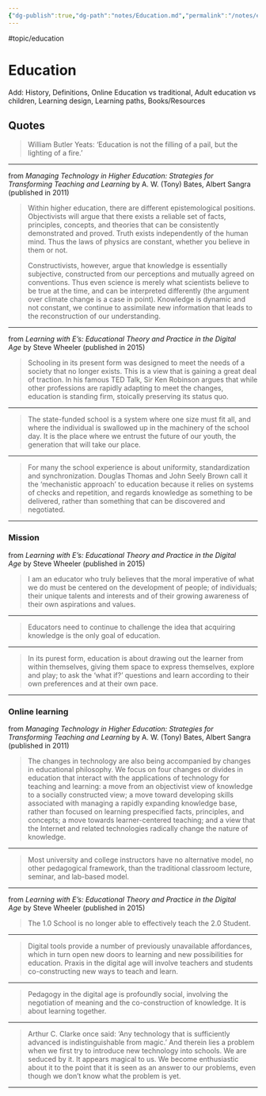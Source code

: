 ```yaml
---
{"dg-publish":true,"dg-path":"notes/Education.md","permalink":"/notes/education/","created":"2025-02-01T01:56:32.786-05:00","updated":"2025-03-08T15:16:35.158-05:00"}
---
```


#topic/education 

# Education
Add: History, Definitions, Online Education vs traditional, Adult education vs children, Learning design, Learning paths, Books/Resources 

## Quotes

> William Butler Yeats: ‘Education is not the filling of a pail, but the lighting of a fire.’
---

from _Managing Technology in Higher Education: Strategies for Transforming Teaching and Learning_ by A. W. (Tony) Bates, Albert Sangra (published in 2011)

> Within higher education, there are different epistemological positions. Objectivists will argue that there exists a reliable set of facts, principles, concepts, and theories that can be consistently demonstrated and proved. Truth exists independently of the human mind. Thus the laws of physics are constant, whether you believe in them or not.
> 
> Constructivists, however, argue that knowledge is essentially subjective, constructed from our perceptions and mutually agreed on conventions. Thus even science is merely what scientists believe to be true at the time, and can be interpreted differently (the argument over climate change is a case in point). Knowledge is dynamic and not constant, we continue to assimilate new information that leads to the reconstruction of our understanding.
---

from _Learning with E’s: Educational Theory and Practice in the Digital Age_ by Steve Wheeler (published in 2015)

> Schooling in its present form was designed to meet the needs of a society that no longer exists. This is a view that is gaining a great deal of traction. In his famous TED Talk, Sir Ken Robinson argues that while other professions are rapidly adapting to meet the changes, education is standing firm, stoically preserving its status quo.
---
> The state-funded school is a system where one size must fit all, and where the individual is swallowed up in the machinery of the school day. It is the place where we entrust the future of our youth, the generation that will take our place.
---
> For many the school experience is about uniformity, standardization and synchronization. Douglas Thomas and John Seely Brown call it the ‘mechanistic approach’ to education because it relies on systems of checks and repetition, and regards knowledge as something to be delivered, rather than something that can be discovered and negotiated.
---

### Mission
from _Learning with E’s: Educational Theory and Practice in the Digital Age_ by Steve Wheeler (published in 2015)

> I am an educator who truly believes that the moral imperative of what we do must be centered on the development of people; of individuals; their unique talents and interests and of their growing awareness of their own aspirations and values.
---
> Educators need to continue to challenge the idea that acquiring knowledge is the only goal of education.
---
> In its purest form, education is about drawing out the learner from within themselves, giving them space to express themselves, explore and play; to ask the ‘what if?’ questions and learn according to their own preferences and at their own pace.
---

### Online learning 

from _Managing Technology in Higher Education: Strategies for Transforming Teaching and Learning_ by A. W. (Tony) Bates, Albert Sangra (published in 2011)

> The changes in technology are also being accompanied by changes in educational philosophy. We focus on four changes or divides in education that interact with the applications of technology for teaching and learning: a move from an objectivist view of knowledge to a socially constructed view; a move toward developing skills associated with managing a rapidly expanding knowledge base, rather than focused on learning prespecified facts, principles, and concepts; a move towards learner-centered teaching; and a view that the Internet and related technologies radically change the nature of knowledge.
---
> Most university and college instructors have no alternative model, no other pedagogical framework, than the traditional classroom lecture, seminar, and lab-based model.
---

from _Learning with E’s: Educational Theory and Practice in the Digital Age_ by Steve Wheeler (published in 2015)

> The 1.0 School is no longer able to effectively teach the 2.0 Student.
---
> Digital tools provide a number of previously unavailable affordances, which in turn open new doors to learning and new possibilities for education. Praxis in the digital age will involve teachers and students co-constructing new ways to teach and learn.
---
> Pedagogy in the digital age is profoundly social, involving the negotiation of meaning and the co-construction of knowledge. It is about learning together.
---
> Arthur C. Clarke once said: ‘Any technology that is sufficiently advanced is indistinguishable from magic.’ And therein lies a problem when we first try to introduce new technology into schools. We are seduced by it. It appears magical to us. We become enthusiastic about it to the point that it is seen as an answer to our problems, even though we don’t know what the problem is yet.
---
